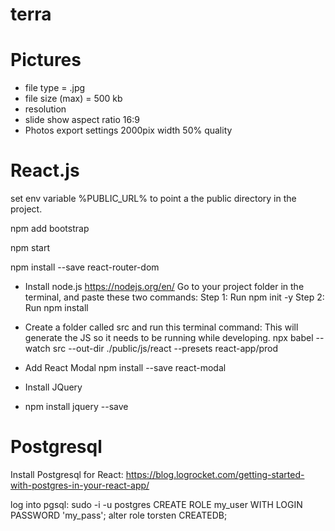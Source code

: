 # terra
# Pictures
- file type = .jpg
- file size (max)  = 500 kb
- resolution
- slide show aspect ratio 16:9
- Photos export settings 2000pix width 50% quality


# React.js

set env variable %PUBLIC_URL% to point a the public directory in the project.

npm add bootstrap

npm start

npm install --save react-router-dom


- Install node.js https://nodejs.org/en/
Go to your project folder in the terminal, and paste these two commands:
Step 1: Run npm init -y 
Step 2: Run npm install

- Create a folder called src and run this terminal command:
This will generate the JS so it needs to be running while developing.
npx babel --watch src --out-dir ./public/js/react --presets react-app/prod

- Add React Modal 
npm install --save react-modal

- Install JQuery
- npm install jquery --save

# Postgresql
Install Postgresql for React: https://blog.logrocket.com/getting-started-with-postgres-in-your-react-app/

log into pgsql: sudo -i -u postgres
CREATE ROLE my_user WITH LOGIN PASSWORD 'my_pass';
alter role torsten CREATEDB;
